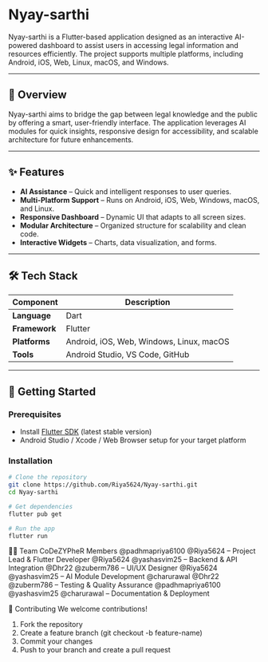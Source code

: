 # Nyay-sarthi

Nyay-sarthi is a Flutter-based application designed as an interactive AI-powered dashboard to assist users in accessing legal information and resources efficiently. The project supports multiple platforms, including Android, iOS, Web, Linux, macOS, and Windows.

---

## 📌 Overview

Nyay-sarthi aims to bridge the gap between legal knowledge and the public by offering a smart, user-friendly interface. The application leverages AI modules for quick insights, responsive design for accessibility, and scalable architecture for future enhancements.

---

## ✨ Features

- **AI Assistance** – Quick and intelligent responses to user queries.
- **Multi-Platform Support** – Runs on Android, iOS, Web, Windows, macOS, and Linux.
- **Responsive Dashboard** – Dynamic UI that adapts to all screen sizes.
- **Modular Architecture** – Organized structure for scalability and clean code.
- **Interactive Widgets** – Charts, data visualization, and forms.

---

## 🛠 Tech Stack

| Component | Description |
|-----------|-------------|
| **Language** | Dart |
| **Framework** | Flutter |
| **Platforms** | Android, iOS, Web, Windows, Linux, macOS |
| **Tools** | Android Studio, VS Code, GitHub |

---

## 🚀 Getting Started

### Prerequisites
- Install [Flutter SDK](https://flutter.dev/docs/get-started/install) (latest stable version)
- Android Studio / Xcode / Web Browser setup for your target platform

### Installation
```bash
# Clone the repository
git clone https://github.com/Riya5624/Nyay-sarthi.git
cd Nyay-sarthi

# Get dependencies
flutter pub get

# Run the app
flutter run
```

👩‍💻 Team CoDeZYPheR Members
@padhmapriya6100 @Riya5624 – Project Lead & Flutter Developer
@Riya5624 @yashasvim25 – Backend & API Integration
@Dhr22 @zuberm786 – UI/UX Designer
@Riya5624 @yashasvim25 – AI Module Development
@charurawal @Dhr22 @zuberm786 – Testing & Quality Assurance
@padhmapriya6100 @yashasvim25 @charurawal – Documentation & Deployment

🤝 Contributing
We welcome contributions!
1. Fork the repository
2. Create a feature branch (git checkout -b feature-name)
3. Commit your changes
4. Push to your branch and create a pull request
